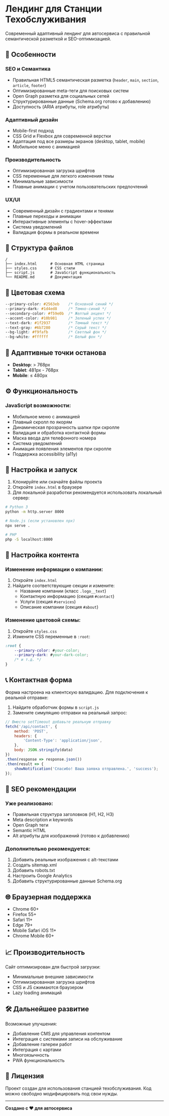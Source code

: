 # Лендинг для Станции Техобслуживания

Современный адаптивный лендинг для автосервиса с правильной семантической разметкой и SEO-оптимизацией.

## 🚀 Особенности

### SEO и Семантика
- Правильная HTML5 семантическая разметка (`header`, `main`, `section`, `article`, `footer`)
- Оптимизированные meta-теги для поисковых систем
- Open Graph разметка для социальных сетей
- Структурированные данные (Schema.org готово к добавлению)
- Доступность (ARIA атрибуты, role атрибуты)

### Адаптивный дизайн
- Mobile-first подход
- CSS Grid и Flexbox для современной верстки
- Адаптация под все размеры экранов (desktop, tablet, mobile)
- Мобильное меню с анимацией

### Производительность
- Оптимизированная загрузка шрифтов
- CSS переменные для легкого изменения темы
- Минимальные зависимости
- Плавные анимации с учетом пользовательских предпочтений

### UX/UI
- Современный дизайн с градиентами и тенями
- Плавные переходы и анимации
- Интерактивные элементы с hover-эффектами
- Система уведомлений
- Валидация формы в реальном времени

## 📁 Структура файлов

```
/
├── index.html      # Основная HTML страница
├── styles.css      # CSS стили
├── script.js       # JavaScript функциональность
└── README.md       # Документация
```

## 🎨 Цветовая схема

```css
--primary-color: #2563eb    /* Основной синий */
--primary-dark: #1d4ed8     /* Темно-синий */
--secondary-color: #f59e0b  /* Желтый акцент */
--accent-color: #10b981     /* Зеленый успех */
--text-dark: #1f2937        /* Темный текст */
--text-gray: #6b7280        /* Серый текст */
--bg-light: #f9fafb         /* Светлый фон */
--bg-white: #ffffff         /* Белый фон */
```

## 📱 Адаптивные точки останова

- **Desktop**: > 768px
- **Tablet**: 481px - 768px  
- **Mobile**: ≤ 480px

## ⚙️ Функциональность

### JavaScript возможности:
- Мобильное меню с анимацией
- Плавный скролл по якорям
- Динамическая прозрачность шапки при скролле
- Валидация и обработка контактной формы
- Маска ввода для телефонного номера
- Система уведомлений
- Анимация появления элементов при скролле
- Поддержка accessibility (a11y)

## 🔧 Настройка и запуск

1. Клонируйте или скачайте файлы проекта
2. Откройте `index.html` в браузере
3. Для локальной разработки рекомендуется использовать локальный сервер:

```bash
# Python 3
python -m http.server 8000

# Node.js (если установлен npx)
npx serve .

# PHP
php -S localhost:8000
```

## 📝 Настройка контента

### Изменение информации о компании:
1. Откройте `index.html`
2. Найдите соответствующие секции и измените:
   - Название компании (класс `.logo__text`)
   - Контактную информацию (секция `#contact`)
   - Услуги (секция `#services`)
   - Описание компании (секция `#about`)

### Изменение цветовой схемы:
1. Откройте `styles.css`
2. Измените CSS переменные в `:root`:
```css
:root {
    --primary-color: #your-color;
    --primary-dark: #your-dark-color;
    /* и т.д. */
}
```

## 📞 Контактная форма

Форма настроена на клиентскую валидацию. Для подключения к реальной отправке:

1. Найдите обработчик формы в `script.js`
2. Замените симуляцию отправки на реальный запрос:

```javascript
// Вместо setTimeout добавьте реальную отправку
fetch('/api/contact', {
    method: 'POST',
    headers: {
        'Content-Type': 'application/json',
    },
    body: JSON.stringify(data)
})
.then(response => response.json())
.then(result => {
    showNotification('Спасибо! Ваша заявка отправлена.', 'success');
});
```

## 🎯 SEO рекомендации

### Уже реализовано:
- Правильная структура заголовков (H1, H2, H3)
- Meta description и keywords
- Open Graph теги
- Semantic HTML
- Alt атрибуты для изображений (готово к добавлению)

### Дополнительно рекомендуется:
1. Добавить реальные изображения с alt-текстами
2. Создать sitemap.xml
3. Добавить robots.txt
4. Настроить Google Analytics
5. Добавить структурированные данные Schema.org

## 🌐 Браузерная поддержка

- Chrome 60+
- Firefox 55+
- Safari 11+
- Edge 79+
- Mobile Safari iOS 11+
- Chrome Mobile 60+

## 📈 Производительность

Сайт оптимизирован для быстрой загрузки:
- Минимальные внешние зависимости
- Оптимизированная загрузка шрифтов
- CSS и JS сжимаются браузером
- Lazy loading анимаций

## 🛠️ Дальнейшее развитие

Возможные улучшения:
- Добавление CMS для управления контентом
- Интеграция с системами записи на обслуживание
- Добавление галереи работ
- Интеграция с картами
- Многоязычность
- PWA функциональность

## 📄 Лицензия

Проект создан для использования станцией техобслуживания. Код можно свободно модифицировать под свои нужды.

---

**Создано с ❤️ для автосервиса** 